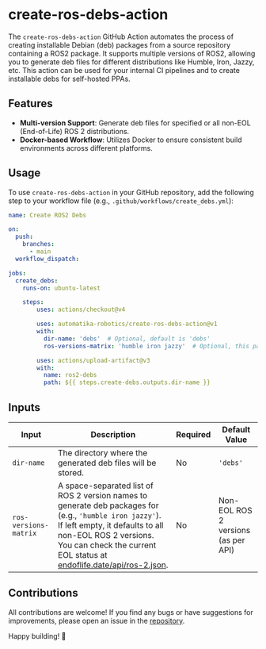 # create-ros-debs-action

The `create-ros-debs-action` GitHub Action automates the process of creating installable Debian (deb) packages from a source repository containing a ROS2 package. It supports multiple versions of ROS2, allowing you to generate deb files for different distributions like Humble, Iron, Jazzy, etc. This action can be used for your internal CI pipelines and to create installable debs for self-hosted PPAs. 

## Features

- **Multi-version Support**: Generate deb files for specified or all non-EOL (End-of-Life) ROS 2 distributions.
- **Docker-based Workflow**: Utilizes Docker to ensure consistent build environments across different platforms.

## Usage

To use `create-ros-debs-action` in your GitHub repository, add the following step to your workflow file (e.g., `.github/workflows/create_debs.yml`):

```yaml
name: Create ROS2 Debs

on:
  push:
    branches:
      - main
  workflow_dispatch:

jobs:
  create_debs:
    runs-on: ubuntu-latest

    steps:
        uses: actions/checkout@v4

        uses: automatika-robotics/create-ros-debs-action@v1
        with:
          dir-name: 'debs'  # Optional, default is 'debs'
          ros-versions-matrix: 'humble iron jazzy'  # Optional, this parameter is a space separated list of strings. Defaults to non-EOL ROS2 versions

        uses: actions/upload-artifact@v3
        with:
          name: ros2-debs
          path: ${{ steps.create-debs.outputs.dir-name }}
```

## Inputs

| Input                 | Description                                                                                                                                                                                                                               | Required | Default Value                                   |
|-----------------------|-------------------------------------------------------------------------------------------------------------------------------------------------------------------------------------------------------------------------------------------|----------|---------------------------------------------------|
| `dir-name`            | The directory where the generated deb files will be stored.                                                                                                                                                                               | No       | `'debs'`                                        |
| `ros-versions-matrix` | A space-separated list of ROS 2 version names to generate deb packages for (e.g., `'humble iron jazzy'`). If left empty, it defaults to all non-EOL ROS 2 versions. You can check the current EOL status at [endoflife.date/api/ros-2.json](https://endoflife.date/api/ros-2.json). | No       | Non-EOL ROS 2 versions (as per API)             |

## Contributions

All contributions are welcome! If you find any bugs or have suggestions for improvements, please open an issue in the [repository](https://github.com/automatika-robotics/push-to-release-repo-action/issues).


Happy building! 🚀


